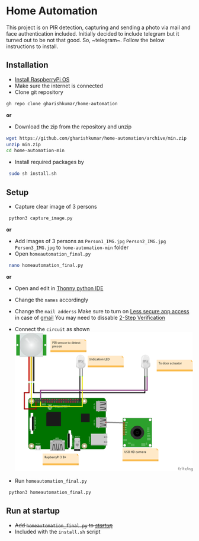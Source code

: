 # Home Automation
This project is on PIR detection, capturing and sending a photo via mail and face authentication included. Initially decided to include telegram but it turned out to be not that good. So, ~telegram~. Follow the below instructions to install.

## Installation
 - [Install RaspberryPi OS](https://www.raspberrypi.org/software/operating-systems/#raspberry-pi-os-32-bit)
 - Make sure the internet is connected
 - Clone git repository
```bash
gh repo clone gharishkumar/home-automation
```
   **or**
 - Download the zip from the repository and unzip
```bash
wget https://github.com/gharishkumar/home-automation/archive/min.zip
unzip min.zip
cd home-automation-min
```
 - Install required packages by
```bash
 sudo sh install.sh
```

## Setup
 - Capture clear image of 3 persons
```bash
 python3 capture_image.py
```
**or**
 - Add images of 3 persons as `Person1_IMG.jpg` `Person2_IMG.jpg` `Person3_IMG.jpg` to `home-automation-min` folder
 - Open `homeautomation_final.py`
```bash
 nano homeautomation_final.py
```
**or**
 - Open and edit in [Thonny python IDE](https://thonny.org/)
 - Change the `names` accordingly

 - Change the `mail adderss`
 Make sure to turn on [Less secure app access](https://myaccount.google.com/u/0/lesssecureapps) in case of [gmail](https://mail.google.com/mail/u/0/)
 You may need to dissable [2-Step Verification](https://myaccount.google.com/u/0/signinoptions/two-step-verification)

 - Connect the `circuit` as shown
![Image](https://github.com/gharishkumar/home-automation/raw/main/homeautomation_bb.png)
 - Run `homeautomation_final.py`
```bash
 python3 homeautomation_final.py
```
## Run at startup
 - ~~Add `homeautomation_final.py` to [*startup*](https://www.dexterindustries.com/howto/run-a-program-on-your-raspberry-pi-at-startup/)~~
 - Included with the `install.sh` script

